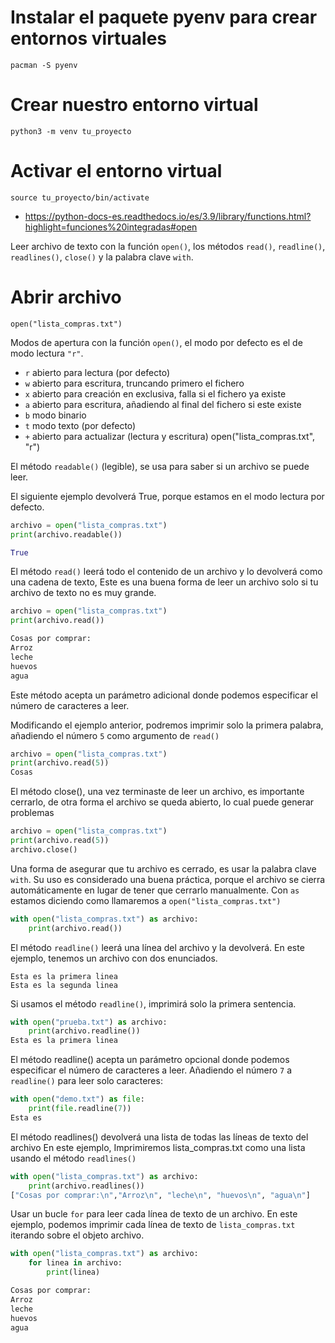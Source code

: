 # Instalar el paquete pyenv para crear entornos virtuales
    pacman -S pyenv

# Crear nuestro entorno virtual
    python3 -m venv tu_proyecto

# Activar el entorno virtual
    source tu_proyecto/bin/activate

- https://python-docs-es.readthedocs.io/es/3.9/library/functions.html?highlight=funciones%20integradas#open

Leer archivo de texto con la función `open()`, los métodos  `read()`, `readline()`, `readlines()`, `close()` y la palabra clave `with`.
# Abrir archivo
    open("lista_compras.txt")

Modos de apertura con la función `open()`, el modo por defecto es el de  modo lectura `"r"`.
- `r` abierto para lectura (por defecto)
- `w` abierto para escritura, truncando primero el fichero
- `x` abierto para creación en exclusiva, falla si el fichero ya existe
- `a` abierto para escritura, añadiendo al final del fichero si este existe
- `b` modo binario
- `t` modo texto (por defecto)
- `+` abierto para actualizar (lectura y escritura)
open("lista_compras.txt", "r")

El método `readable()` (legible), se usa para saber si un archivo se puede leer.

El siguiente ejemplo devolverá True, porque estamos en el modo lectura por defecto.

```python
archivo = open("lista_compras.txt")
print(archivo.readable())

True
```

El método `read()` leerá todo el contenido de un archivo y lo devolverá como una cadena de texto, Este es una buena forma de leer un archivo solo si tu archivo de texto no es muy grande.
```python
archivo = open("lista_compras.txt")
print(archivo.read())

Cosas por comprar:
Arroz
leche
huevos
agua
```

Este método acepta un parámetro adicional donde podemos especificar el número de caracteres a leer. 

Modificando el ejemplo anterior,  podremos imprimir solo la primera palabra, añadiendo el número `5` como argumento de `read()`

```python
archivo = open("lista_compras.txt")
print(archivo.read(5))
Cosas
```
El método close(), una vez terminaste de leer un archivo, es importante cerrarlo, de otra forma el archivo se queda abierto, lo cual puede generar problemas

```python
archivo = open("lista_compras.txt")
print(archivo.read(5))
archivo.close()
```

Una forma de asegurar que tu archivo es cerrado, es  usar la palabra clave `with`. Su uso es considerado una  buena práctica, porque el archivo se cierra automáticamente en lugar de tener que cerrarlo manualmente. Con `as` estamos diciendo como llamaremos a `open("lista_compras.txt")` 

```python
with open("lista_compras.txt") as archivo:
    print(archivo.read())
```

El método `readline()` leerá una línea del archivo y la devolverá. En este ejemplo, tenemos un archivo con dos enunciados.

    Esta es la primera linea
    Esta es la segunda linea

Si usamos el método `readline()`, imprimirá solo la primera sentencia.

```python
with open("prueba.txt") as archivo:
    print(archivo.readline())
Esta es la primera linea
```

El método readline() acepta un parámetro opcional donde podemos especificar el número de caracteres a leer. Añadiendo el número `7` a `readline()` para leer solo caracteres:

```python
with open("demo.txt") as file:
    print(file.readline(7))
Esta es
```

El método readlines() devolverá una lista de todas las líneas de texto del archivo
En este ejemplo, Imprimiremos lista_compras.txt como una lista usando el método 
`readlines()`

```python
with open("lista_compras.txt") as archivo:
    print(archivo.readlines())
["Cosas por comprar:\n","Arroz\n", "leche\n", "huevos\n", "agua\n"]
```

Usar un bucle `for` para leer cada línea de texto de un archivo. En este ejemplo, podemos imprimir cada línea de texto de `lista_compras.txt` iterando sobre el objeto archivo.

```python
with open("lista_compras.txt") as archivo:
    for linea in archivo:
        print(linea)

Cosas por comprar:
Arroz
leche
huevos
agua
```